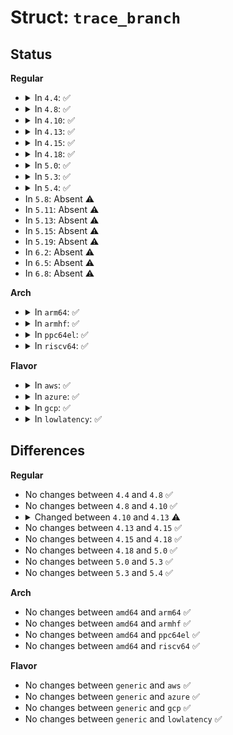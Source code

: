 # Struct: <code>trace_branch</code>

## Status
<b>Regular</b>
<ul>
<li>
<details>
<summary>In <code>4.4</code>: ✅</summary>

```c
struct trace_branch {
    struct trace_entry ent;
    unsigned int line;
    char func[31];
    char file[21];
    char correct;
};
```
</details>
</li>
<li>
<details>
<summary>In <code>4.8</code>: ✅</summary>

```c
struct trace_branch {
    struct trace_entry ent;
    unsigned int line;
    char func[31];
    char file[21];
    char correct;
};
```
</details>
</li>
<li>
<details>
<summary>In <code>4.10</code>: ✅</summary>

```c
struct trace_branch {
    struct trace_entry ent;
    unsigned int line;
    char func[31];
    char file[21];
    char correct;
};
```
</details>
</li>
<li>
<details>
<summary>In <code>4.13</code>: ✅</summary>

```c
struct trace_branch {
    struct trace_entry ent;
    unsigned int line;
    char func[31];
    char file[21];
    char correct;
    char constant;
};
```
</details>
</li>
<li>
<details>
<summary>In <code>4.15</code>: ✅</summary>

```c
struct trace_branch {
    struct trace_entry ent;
    unsigned int line;
    char func[31];
    char file[21];
    char correct;
    char constant;
};
```
</details>
</li>
<li>
<details>
<summary>In <code>4.18</code>: ✅</summary>

```c
struct trace_branch {
    struct trace_entry ent;
    unsigned int line;
    char func[31];
    char file[21];
    char correct;
    char constant;
};
```
</details>
</li>
<li>
<details>
<summary>In <code>5.0</code>: ✅</summary>

```c
struct trace_branch {
    struct trace_entry ent;
    unsigned int line;
    char func[31];
    char file[21];
    char correct;
    char constant;
};
```
</details>
</li>
<li>
<details>
<summary>In <code>5.3</code>: ✅</summary>

```c
struct trace_branch {
    struct trace_entry ent;
    unsigned int line;
    char func[31];
    char file[21];
    char correct;
    char constant;
};
```
</details>
</li>
<li>
<details>
<summary>In <code>5.4</code>: ✅</summary>

```c
struct trace_branch {
    struct trace_entry ent;
    unsigned int line;
    char func[31];
    char file[21];
    char correct;
    char constant;
};
```
</details>
</li>
<li>
In <code>5.8</code>: Absent ⚠️
</li>
<li>
In <code>5.11</code>: Absent ⚠️
</li>
<li>
In <code>5.13</code>: Absent ⚠️
</li>
<li>
In <code>5.15</code>: Absent ⚠️
</li>
<li>
In <code>5.19</code>: Absent ⚠️
</li>
<li>
In <code>6.2</code>: Absent ⚠️
</li>
<li>
In <code>6.5</code>: Absent ⚠️
</li>
<li>
In <code>6.8</code>: Absent ⚠️
</li>
</ul>
<b>Arch</b>
<ul>
<li>
<details>
<summary>In <code>arm64</code>: ✅</summary>

```c
struct trace_branch {
    struct trace_entry ent;
    unsigned int line;
    char func[31];
    char file[21];
    char correct;
    char constant;
};
```
</details>
</li>
<li>
<details>
<summary>In <code>armhf</code>: ✅</summary>

```c
struct trace_branch {
    struct trace_entry ent;
    unsigned int line;
    char func[31];
    char file[21];
    char correct;
    char constant;
};
```
</details>
</li>
<li>
<details>
<summary>In <code>ppc64el</code>: ✅</summary>

```c
struct trace_branch {
    struct trace_entry ent;
    unsigned int line;
    char func[31];
    char file[21];
    char correct;
    char constant;
};
```
</details>
</li>
<li>
<details>
<summary>In <code>riscv64</code>: ✅</summary>

```c
struct trace_branch {
    struct trace_entry ent;
    unsigned int line;
    char func[31];
    char file[21];
    char correct;
    char constant;
};
```
</details>
</li>
</ul>
<b>Flavor</b>
<ul>
<li>
<details>
<summary>In <code>aws</code>: ✅</summary>

```c
struct trace_branch {
    struct trace_entry ent;
    unsigned int line;
    char func[31];
    char file[21];
    char correct;
    char constant;
};
```
</details>
</li>
<li>
<details>
<summary>In <code>azure</code>: ✅</summary>

```c
struct trace_branch {
    struct trace_entry ent;
    unsigned int line;
    char func[31];
    char file[21];
    char correct;
    char constant;
};
```
</details>
</li>
<li>
<details>
<summary>In <code>gcp</code>: ✅</summary>

```c
struct trace_branch {
    struct trace_entry ent;
    unsigned int line;
    char func[31];
    char file[21];
    char correct;
    char constant;
};
```
</details>
</li>
<li>
<details>
<summary>In <code>lowlatency</code>: ✅</summary>

```c
struct trace_branch {
    struct trace_entry ent;
    unsigned int line;
    char func[31];
    char file[21];
    char correct;
    char constant;
};
```
</details>
</li>
</ul>

## Differences
<b>Regular</b>
<ul>
<li>
No changes between <code>4.4</code> and <code>4.8</code> ✅
</li>
<li>
No changes between <code>4.8</code> and <code>4.10</code> ✅
</li>
<li>
<details>
<summary>Changed between <code>4.10</code> and <code>4.13</code> ⚠️</summary>
<ul>
<li>
<b>Field added. </b>
<code>char constant</code>
</li>
</ul>
</details>
</li>
<li>
No changes between <code>4.13</code> and <code>4.15</code> ✅
</li>
<li>
No changes between <code>4.15</code> and <code>4.18</code> ✅
</li>
<li>
No changes between <code>4.18</code> and <code>5.0</code> ✅
</li>
<li>
No changes between <code>5.0</code> and <code>5.3</code> ✅
</li>
<li>
No changes between <code>5.3</code> and <code>5.4</code> ✅
</li>
</ul>
<b>Arch</b>
<ul>
<li>
No changes between <code>amd64</code> and <code>arm64</code> ✅
</li>
<li>
No changes between <code>amd64</code> and <code>armhf</code> ✅
</li>
<li>
No changes between <code>amd64</code> and <code>ppc64el</code> ✅
</li>
<li>
No changes between <code>amd64</code> and <code>riscv64</code> ✅
</li>
</ul>
<b>Flavor</b>
<ul>
<li>
No changes between <code>generic</code> and <code>aws</code> ✅
</li>
<li>
No changes between <code>generic</code> and <code>azure</code> ✅
</li>
<li>
No changes between <code>generic</code> and <code>gcp</code> ✅
</li>
<li>
No changes between <code>generic</code> and <code>lowlatency</code> ✅
</li>
</ul>
